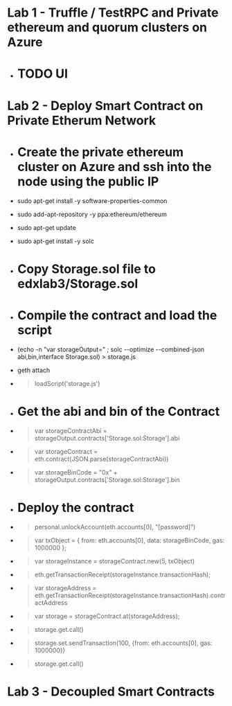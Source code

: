 # Lab 1 - Truffle / TestRPC and Private ethereum and quorum clusters on Azure

- # TODO UI

# Lab 2 - Deploy Smart Contract on Private Etherum Network

- # Create the private ethereum cluster on Azure and ssh into the node using the public IP

- sudo apt-get install -y software-properties-common 
- sudo add-apt-repository -y ppa:ethereum/ethereum 
- sudo apt-get update 
- sudo apt-get install -y solc

- # Copy Storage.sol file to edxlab3/Storage.sol
- # Compile the contract and load the script

- (echo -n "var storageOutput=" ; solc --optimize --combined-json abi,bin,interface Storage.sol) > storage.js
- geth attach
- > loadScript('storage.js')

- # Get the abi and bin of the Contract

- > var storageContractAbi = storageOutput.contracts['Storage.sol:Storage'].abi
- > var storageContract = eth.contract(JSON.parse(storageContractAbi))
- > var storageBinCode = "0x" + storageOutput.contracts['Storage.sol:Storage'].bin

- # Deploy the contract

- > personal.unlockAccount(eth.accounts[0], "[password]")
- > var txObject = { from: eth.accounts[0], data: storageBinCode, gas: 1000000 };
- > var storageInstance = storageContract.new(5, txObject)
- > eth.getTransactionReceipt(storageInstance.transactionHash);
- > var storageAddress = eth.getTransactionReceipt(storageInstance.transactionHash).contractAddress
- > var storage = storageContract.at(storageAddress);
- > storage.get.call()
- > storage.set.sendTransaction(100, {from: eth.accounts[0], gas: 1000000})
- > storage.get.call()

# Lab 3 - Decoupled Smart Contracts


